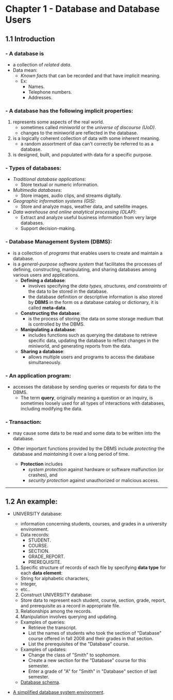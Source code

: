 # Chapter 1 - Database and Database Users

## 1.1 Introduction

### - A database is 
  - a collection of _related data_.
  - Data mean:
    - _Known facts_ that can be recorded and that have implicit meaning.
    - Ex:
      - Names.
      - Telephone numbers.
      - Addresses.

### - A database has the following implicit properties:
  1. represents some aspects of the real world.
     - sometimes called _miniworld_ or the _universe of discourse (UoD)_.
     - changes to the miniworld are reflected in the database.
  2. is a logically coherent collection of data with some inherent meaning.
     - a random assortment of daa can't correctly be referred to as a database.
  3. is designed, built, and populated with data for a specific purpose.

### - Types of databases:
  - _Traditional database applications_:
    - Store textual or numeric information.
  - _Multimedia databases_:
    - Store images, audio clips, and streams digitally.
  - _Geographic information systems (GIS)_:
    - Store and analyze maps, weather data, and satellite images.
  - _Data warehouse and online analytical processing (OLAP)_:
    - Extract and analyze useful business information from very large databases.
    - Support decision-making.

### - Database Management System (DBMS):
  - is a collection of _programs_ that enables users to create and maintain a database.
  - is a _general-purpose software system_ that facilitates the processes of defining, constructing, manipulating, and sharing databases among various users and applications.
    - **Defining a database**:
      - involves specifying the _data types, structures, and constraints_ of the data to be stored in the database.
      - the database definition or descriptive information is also stored by **DBMS** in the form os a database catalog or dictionary, it is called **meta-data**.
    - **Constructing the database**:
      - is the process of storing the data on some storage medium that is controlled by the DBMS.
    - **Manipulating a database**:
      - includes functions such as querying the database to retrieve specific data, updating the database to reflect changes in the miniworld, and generating reports from the data.
    - **Sharing a database**:
      - allows multiple users and programs to access the database simultaneously.

### - An application program:
  - accesses the database by sending queries or requests for data to the DBMS.
    - The term **query**, originally meaning a question or an inquiry, is sometimes loosely used for all types of
      interactions with databases, including modifying the data.

### - Transaction:
  - may cause some data to be read and some data to be written into the database.

- Other important functions provided by the DBMS include _protecting_ the database and _maintaining_ it over a long period of time.
  - **Protection** includes 
    - _system protection_ against hardware or software malfunction (or crashes), and 
    - _security protection_ against unauthorized or malicious access.

---

## 1.2 An example:
  - UNIVERSITY database:
    - information concerning students, courses, and grades in a university environment.
    - Data records:
      - STUDENT.
      - COURSE.
      - SECTION.
      - GRADE_REPORT.
      - PREREQUISITE.
    1. Specific structure of records of each file by specifying **data type** for each **data element**:
      - String for alphabetic characters,
      - Integer,
      - etc..
    2. Construct UNIVERSITY database:
      - Store data to represent each student, course, section, grade, report, and prerequisite as a record in appropriate file.
    3. Relationships among the records.
    4. Manipulation involves querying and updating.
    - Examples of queries:
      - Retrieve the transcript.
      - List the names of students who took the section of "Database" course offered in fall 2008 and their grades in that section.
      - List the prerequisites of the "Database" course.
    - Examples of updates:
      - Change the class of "Smith" to sophomore.
      - Create a new section for the "Database" course for this semester.
      - Enter a grade of "A" for "Smith" in "Database" section of last semester.
    - [Database schema](1.png).

- [A simplified database system environment](2.png).


